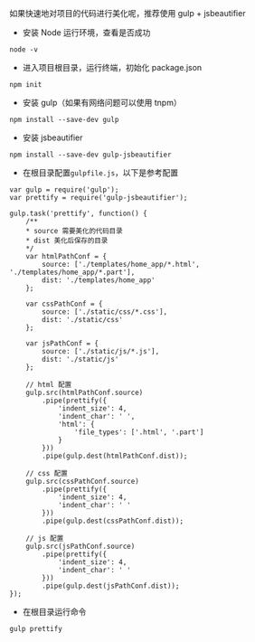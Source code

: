 如果快速地对项目的代码进行美化呢，推荐使用 gulp + jsbeautifier

- 安装 Node 运行环境，查看是否成功
```plain
node -v
```

- 进入项目根目录，运行终端，初始化 package.json
```plain
npm init
```

- 安装 gulp（如果有网络问题可以使用 tnpm）
```plain
npm install --save-dev gulp
```

- 安装 jsbeautifier

```plain
npm install --save-dev gulp-jsbeautifier
```

- 在根目录配置`gulpfile.js`，以下是参考配置
```plain
var gulp = require('gulp');
var prettify = require('gulp-jsbeautifier');

gulp.task('prettify', function() {
    /**
    * source 需要美化的代码目录
    * dist 美化后保存的目录
    */
    var htmlPathConf = {
        source: ['./templates/home_app/*.html', './templates/home_app/*.part'],
        dist: './templates/home_app'
    };

    var cssPathConf = {
        source: ['./static/css/*.css'],
        dist: './static/css'
    };

    var jsPathConf = {
        source: ['./static/js/*.js'],
        dist: './static/js'
    };

    // html 配置
    gulp.src(htmlPathConf.source)
        .pipe(prettify({
            'indent_size': 4, 
            'indent_char': ' ',
            'html': {
                'file_types': ['.html', '.part']
            }
        }))
        .pipe(gulp.dest(htmlPathConf.dist));

    // css 配置
    gulp.src(cssPathConf.source)
        .pipe(prettify({
            'indent_size': 4, 
            'indent_char': ' '
        }))
        .pipe(gulp.dest(cssPathConf.dist));

    // js 配置
    gulp.src(jsPathConf.source)
        .pipe(prettify({
            'indent_size': 4, 
            'indent_char': ' '
        }))
        .pipe(gulp.dest(jsPathConf.dist));
});

```

- 在根目录运行命令

```plain
gulp prettify
```